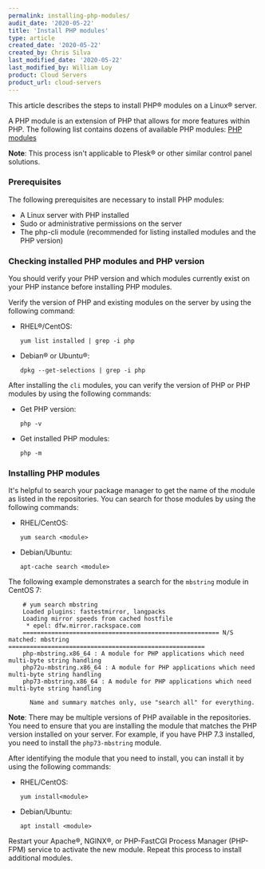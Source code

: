 ```yaml
---
permalink: installing-php-modules/
audit_date: '2020-05-22'
title: 'Install PHP modules'
type: article
created_date: '2020-05-22'
created_by: Chris Silva
last_modified_date: '2020-05-22'
last_modified_by: William Loy
product: Cloud Servers
product_url: cloud-servers
---
```



This article describes the steps to install PHP&reg; modules on a Linux&reg; server. 


A PHP module is an extension of PHP that allows for more features within PHP. The following list contains dozens of available PHP modules: [PHP modules](https://www.php.net/manual/en/extensions.alphabetical.php)

**Note**: This process isn't applicable to Plesk&reg; or other similar control panel solutions. 


### Prerequisites

The following prerequisites are necessary to install PHP modules:

   - A Linux server with PHP installed 
   - Sudo or administrative permissions on the server
   - The php-cli module (recommended for listing installed modules and the PHP version)


### Checking installed PHP modules and PHP version

You should verify your PHP version and which modules currently exist on your PHP instance before installing PHP modules.

Verify the version of PHP and existing modules on the server by using the following command:

  - RHEL&reg;/CentOS:

       `yum list installed | grep -i php`

  - Debian&reg; or Ubuntu&reg;:

       `dpkg --get-selections | grep -i php`


After installing the `cli` modules, you can verify the version of PHP or PHP modules by using the following commands:

  - Get PHP version:

       `php -v`

  - Get installed PHP modules:

       `php -m`


### Installing PHP modules

It's helpful to search your package manager to get the name of the module as listed in the repositories. You can search for those modules by using the following commands: 

  - RHEL/CentOS:

       `yum search <module>`

  - Debian/Ubuntu:

       `apt-cache search <module>`


The following example demonstrates a search for the `mbstring` module in CentOS 7:


        # yum search mbstring
        Loaded plugins: fastestmirror, langpacks
        Loading mirror speeds from cached hostfile
         * epel: dfw.mirror.rackspace.com
        ======================================================= N/S matched: mbstring =======================================================
        php-mbstring.x86_64 : A module for PHP applications which need multi-byte string handling
        php72u-mbstring.x86_64 : A module for PHP applications which need multi-byte string handling
        php73-mbstring.x86_64 : A module for PHP applications which need multi-byte string handling

          Name and summary matches only, use "search all" for everything.

**Note**: There may be multiple versions of PHP available in the repositories. You need to ensure that you are installing the module that matches the PHP version installed on your server. For example, if you have PHP 7.3 installed, you need to install the `php73-mbstring` module. 


After identifying the module that you need to install, you can install it by using the following commands:

  - RHEL/CentOS:

       `yum install<module>`

  - Debian/Ubuntu:

       `apt install <module>`


Restart your Apache&reg;, NGINX&reg;, or PHP-FastCGI Process Manager (PHP-FPM) service to activate the new module. Repeat this process to install additional modules. 
